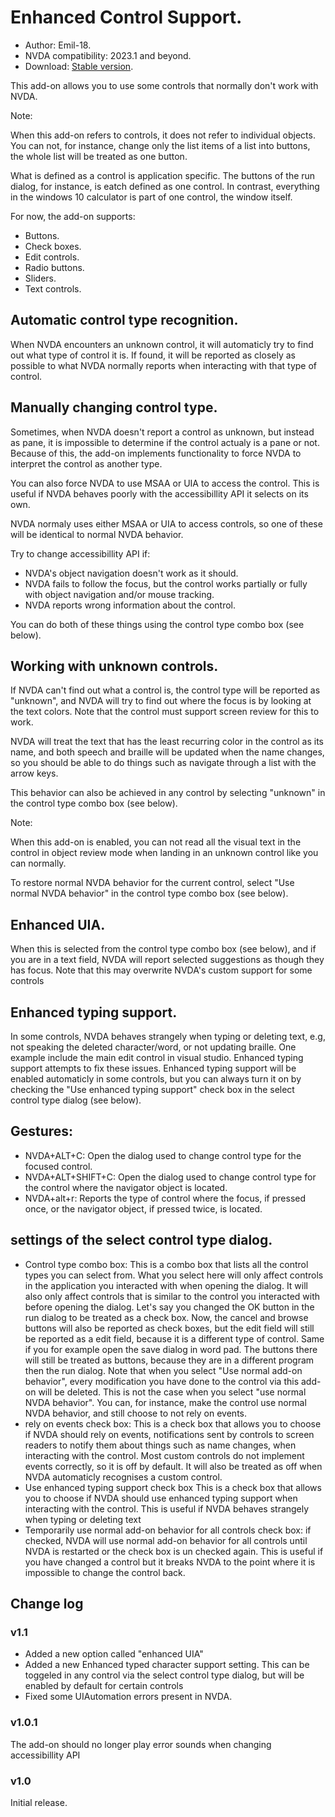 # Enhanced Control Support.
* Author: Emil-18.
* NVDA compatibility: 2023.1 and beyond.
* Download: [Stable version](https://github.com/Emil-18/enhanced-control-support/releases/download/v1.1/enhancedControlSupport-1.1.nvda-addon).

This add-on allows you to use some controls that normally don't work with NVDA.

Note:

When this add-on refers to controls, it does not refer to individual objects. You can not, for instance, change only the list items of a list into buttons, the whole list will be treated as one button.

What is defined as a control is application specific. The buttons of the run dialog, for instance, is eatch defined as one control. In contrast, everything in the windows 10 calculator is  part of one control, the window itself.

For now, the add-on supports:

* Buttons.
* Check boxes.
* Edit controls.
* Radio buttons.
* Sliders.
* Text controls.

## Automatic control type recognition.

When NVDA encounters an unknown control, it will automaticly try to find out what type of control it is. If found, it will be reported as closely as possible to what NVDA normally reports when interacting with that type of control.

## Manually changing control type.

Sometimes, when NVDA doesn't report a control as unknown, but instead as pane, it is impossible to determine if the control actualy is a pane or not. Because of this, the add-on implements functionality to force NVDA to interpret the control as another type.

You can also force NVDA to use MSAA or UIA to access the control. This is useful if NVDA behaves poorly with the accessibillity API it selects on its own.

NVDA normaly uses either MSAA or UIA to access controls, so one of these will be identical to normal NVDA behavior.

Try to change accessibillity API if:

* NVDA's object navigation doesn't work as it should.
* NVDA fails to follow the focus, but the control works partially or fully with object navigation and/or mouse tracking.
* NVDA reports wrong information about the control.

You can do both of these things using the control type combo box (see below).

## Working with unknown controls.

If NVDA can't find out what a control is, the control type will be reported as "unknown", and NVDA will try to find out where the focus is by looking at the text colors. Note that the control must support screen review for this to work.

NVDA will treat the text that has the least recurring color in the control as its name, and both speech and braille will be updated when the name changes, so you should be able to do things such as navigate through a list with the arrow keys.

This behavior can also be achieved in any control by selecting "unknown" in the control type combo box (see below).

Note:

When this add-on is enabled, you can not read all the visual text in the control in object review mode when landing in an unknown control like you can normally.

To restore normal NVDA behavior for the current control, select "Use normal NVDA behavior" in the control type combo box (see below).

## Enhanced UIA.

When this is selected from the control type combo box (see below), and if you are in a text field, NVDA will report selected suggestions as though they has focus.
Note that this may overwrite NVDA's custom support for some controls

## Enhanced typing support.

In some controls, NVDA behaves strangely when typing or deleting text, e.g, not speaking the deleted character/word, or not updating braille. One example include the main edit control in visual studio. Enhanced typing support attempts to fix these issues.
Enhanced typing support will be enabled automaticly in some controls, but you can always turn it on by checking the "Use enhanced typing support" check box in the select control type dialog (see below).

## Gestures:

* NVDA+ALT+C: Open the dialog used to change control type for the focused control.
* NVDA+ALT+SHIFT+C: Open the dialog used to change control type for the control where the navigator object is located.
* NVDA+alt+r: Reports the type of control where the focus, if pressed once, or the navigator object, if pressed twice, is located.
## settings of the select control type dialog.

* Control type combo box:
This is a combo box that lists all the control types you can select from.
What you select here will only affect controls in the application you interacted with when opening the dialog.
It will also only affect controls that is similar to the control you interacted with before opening the dialog.
Let's say you changed the OK button in the run dialog to be treated as a check box.
Now, the cancel and browse buttons will also be reported as check boxes, but the edit field will still be reported as a edit field, because it is a different type of control.
Same if you for example open the save dialog in word pad. The buttons there will still be treated as buttons, because they are in a different program then the run dialog.
Note that when you select "Use normal add-on behavior", every modification you have done to the control via this add-on will be deleted.
This is not the case when you select "use normal NVDA behavior". You can, for instance, make the control use normal NVDA behavior, and still choose to not rely on events.
* rely on events check box:
This is a check box that allows you to choose if NVDA should rely on events, notifications sent by controls to screen readers to notify them about things such as name changes, when interacting with the control. Most custom controls do not implement events correctly, so it is off by default.
It will also be treated as off when NVDA automaticly recognises a custom control.
* Use enhanced typing support check box
This is a check box that allows you to choose if NVDA should use enhanced typing support when interacting with the control.
This is useful if NVDA behaves strangely when typing or deleting text
* Temporarily use normal add-on behavior for all controls check box:
if checked, NVDA will use normal add-on behavior for all controls until NVDA is restarted or the check box is un checked again. This is useful if you have changed a control but it breaks NVDA to the point where it is impossible to change the control back.

## Change log
### v1.1

* Added a new option called "enhanced UIA"
* Added a new Enhanced typed character support setting. This can be toggeled in any control via the select control type dialog, but will be enabled by default for certain controls
* Fixed some UIAutomation errors present in NVDA.
### v1.0.1

The add-on should no longer play error sounds when changing accessibillity API
### v1.0
Initial release.
